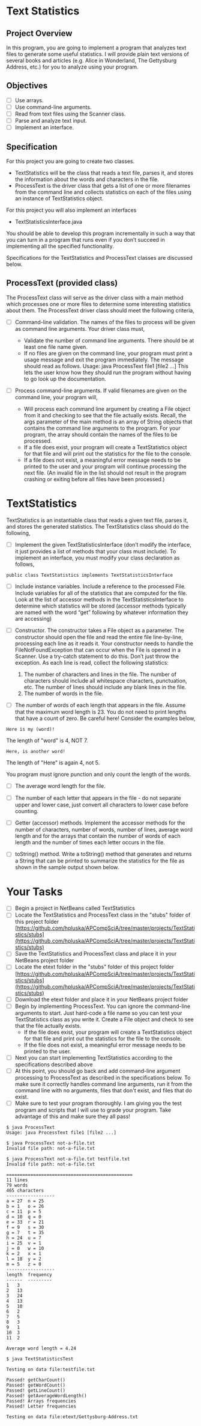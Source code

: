 # Text Statistics

## Project Overview
In this program, you are going to implement a program that analyzes text files to generate some useful statistics. I will provide plain text versions of several books and articles (e.g. Alice in Wonderland, The Gettysburg Address, etc.) for you to analyze using your program.

## Objectives

- [ ] Use arrays.
- [ ] Use command-line arguments.
- [ ] Read from text files using the Scanner class.
- [ ] Parse and analyze text input.
- [ ] Implement an interface.

## Specification

For this project you are going to create two classes.

- TextStatistics will be the class that reads a text file, parses it, and stores the information about the words and characters in the file.
- ProcessText is the driver class that gets a list of one or more filenames from the command line and collects statistics on each of the files using an instance of TextStatistics object.

For this project you will also implement an interfaces

- TextStatisticsInterface.java

You should be able to develop this program incrementally in such a way that you can turn in a
program that runs even if you don’t succeed in implementing all the specified functionality.

Specifications for the TextStatistics and ProcessText classes are discussed below.

## ProcessText (provided class)

The ProcessText class will serve as the driver class with a main method which processes one or
more files to determine some interesting statistics about them. The ProcessText driver class
should meet the following criteria,

- [ ] Command-line validation. The names of the files to process will be given as command
line arguments. Your driver class must,

	* Validate the number of command line arguments. There should be at least one file
name given.  
	* If no files are given on the command line, your program must print a usage message
and exit the program immediately. The message should read as follows. Usage: java
ProcessText file1 [file2 ...] This lets the user know how they should run the
program without having to go look up the documentation.

- [ ] Process command-line arguments. If valid filenames are given on the command line,
your program will,

	* Will process each command line argument by creating a File object from it and checking to see that the file actually exists. Recall, the args parameter of the main
method is an array of String objects that contains the command line arguments to
the program. For your program, the array should contain the names of the files to be
processed.
	* If a file does exist, your program will create a TextStatistics object for that file and
will print out the statistics for the file to the console.
	* If a file does not exist, a meaningful error message needs to be printed to the user
and your program will continue processing the next file. (An invalid file in the list
should not result in the program crashing or exiting before all files have been
processed.)

# TextStatistics

TextStatistics is an instantiable class that reads a given text file, parses it, and stores the generated statistics. The TextStatistics class should do the following,

- [ ] Implement the given TextStatisticsInterface (don’t modify the interface, it just provides
a list of methods that your class must include). To implement an interface, you must modify your class declaration as follows, 

```
public class TextStatistics implements TextStatisticsInterface

```

- [ ] Include instance variables. Include a reference to the processed File. Include variables
for all of the statistics that are computed for the file. Look at the list of accessor methods in
the TextStatisticsInterface to determine which statistics will be stored (accessor methods
typically are named with the word “get” following by whatever information they are
accessing)

- [ ] Constructor. The constructor takes a File object as a parameter. The constructor should
open the file and read the entire file line-by-line, processing each line as it reads it.
Your constructor needs to handle the FileNotFoundException that can occur when the
File is opened in a Scanner. Use a try-catch statement to do this. Don’t just throw the
exception. As each line is read, collect the following statistics:

	1. The number of characters and lines in the file. The number of characters should
include all whitespace characters, punctuation, etc. The number of lines should
include any blank lines in the file.
	2. The number of words in the file. 

- [ ] The number of words of each length that appears in the file. Assume that the
maximum word length is 23. You do not need to print lengths that have a count of
zero.  Be careful here!  Consider the examples below, 

```
Here is my (word)!
```

The length of "word" is 4, NOT 7. 

```
Here, is another word!
```

The length of "Here" is again 4, not 5. 

You program must ignore punction and only count the length of the words. 

- [ ] The average word length for the file.
- [ ] The number of each letter that appears in the file - do not separate upper and lower
case, just convert all characters to lower case before counting.

- [ ] Getter (accessor) methods. Implement the accessor methods for the number of characters,
number of words, number of lines, average word length and for the arrays that contain the
number of words of each length and the number of times each letter occurs in the file.
- [ ] toString() method. Write a toString() method that generates and returns a String that can
be printed to summarize the statistics for the file as shown in the sample output shown
below.
	
# Your Tasks

- [ ] Begin a project in NetBeans called TextStatistics
- [ ] Locate the TextStatistics and ProcessText class in the "stubs" folder of this project folder [https://github.com/hpluska/APCompSciA/tree/master/projects/TextStatistics/stubs](https://github.com/hpluska/APCompSciA/tree/master/projects/TextStatistics/stubs)
- [ ] Save the TextStatistics and ProcessText class and place it in your NetBeans project folder
- [ ] Locate the etext folder in the "stubs" folder of this project folder [https://github.com/hpluska/APCompSciA/tree/master/projects/TextStatistics/stubs](https://github.com/hpluska/APCompSciA/tree/master/projects/TextStatistics/stubs)
- [ ] Download the etext folder and place it in your NetBeans project folder
- [ ] Begin by implementing ProcessText. You can ignore the command-line arguments to start. Just hard-code a file name so you can test your TextStatistics class as you write it. Create a File object and check to see that the file actually exists.
  * If the file does exist, your program will create a TextStatistics object for that file and print out the statistics for the file to the console.
  * If the file does not exist, a meaningful error message needs to be printed to the user.
- [ ] Next you can start implementing TextStatistics according to the specifications described above
- [ ] At this point, you should go back and add command-line argument processing to ProcessText as described in the specifications below. To make sure it correctly handles command line arguments, run it from the command line with no arguments, files that don't exist, and files that do exist.
- [ ] Make sure to test your program thoroughly. I am giving you the test program and scripts that I will use to grade your program. Take advantage of this and make sure they all pass!

```
$ java ProcessText
Usage: java ProcessText file1 [file2 ...]

$ java ProcessText not-a-file.txt
Invalid file path: not-a-file.txt

$ java ProcessText not-a-file.txt testfile.txt
Invalid file path: not-a-file.txt

===============================================
11 lines
79 words
465 characters
------------------
a = 27	n = 25
b = 1 	o = 26
c = 11	p = 5
d = 10	q = 0
e = 33	r = 21
f = 9	s = 30
g = 7	t = 35
h = 24	u = 7
i = 25	v = 1
j = 0	w = 10
k = 2	x = 1
l = 18	y = 2
m = 5	z = 0
------------------
length  frequency
------	---------
1	3
2	13
3	24
4	13
5	10
6	2
7	5
8	3
9	1
10	3
11	2

Average word length = 4.24

$ java TextStatisticsTest

Testing on data file:testfile.txt

Passed! getCharCount()
Passed! getWordCount()
Passed! getLineCount()
Passed! getAverageWordLength()
Passed! Arrays frequencies
Passed! Letter frequencies

Testing on data file:etext/Gettysburg-Address.txt

```






